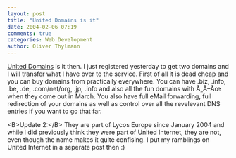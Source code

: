 ```yaml
---
layout: post
title: "United Domains is it"
date: 2004-02-06 07:19
comments: true
categories: Web Development
author: Oliver Thylmann
---
```



[United Domains](http://www.united-domains.de/) is it then. I just registered yesterday to get two domains and I will transfer what I have over to the service. First of all it is dead cheap and you can buy domains from practically everywhere.  You can have .biz, .info, .be, .de, .com/net/org, .jp, .info and also all the fun domains with Ã„Ã–Ãœ when they come out in March. You also have full eMail forwarding, full redirection of your domains as well as control over all the revelevant DNS entries if you want to go that far.

&lt;B&gt;Update 2:&lt;/B&gt; They are part of Lycos Europe since January 2004 and while I did previously think they were part of United Internet, they are not, even though the name makes it quite confising. I put my ramblings on United Internet in a seperate post then :)


